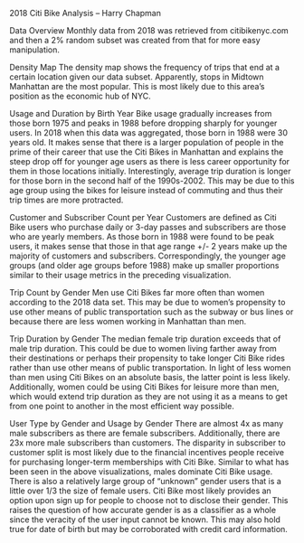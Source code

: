 2018 Citi Bike Analysis – Harry Chapman

Data Overview
Monthly data from 2018 was retrieved from citibikenyc.com and then a 2% random subset was created from that for more easy manipulation. 

Density Map
The density map shows the frequency of trips that end at a certain location given our data subset. Apparently, stops in Midtown Manhattan are the most popular. This is most likely due to this area’s position as the economic hub of NYC.

Usage and Duration by Birth Year
Bike usage gradually increases from those born 1975 and peaks in 1988 before dropping sharply for younger users. In 2018 when this data was aggregated, those born in 1988 were 30 years old. It makes sense that there is a larger population of people in the prime of their career that use the Citi Bikes in Manhattan and explains the steep drop off for younger age users as there is less career opportunity for them in those locations initially. 
Interestingly, average trip duration is longer for those born in the second half of the 1990s-2002. This may be due to this age group using the bikes for leisure instead of commuting and thus their trip times are more protracted. 

Customer and Subscriber Count per Year
Customers are defined as Citi Bike users who purchase daily or 3-day passes and subscribers are those who are yearly members. As those born in 1988 were found to be peak users, it makes sense that those in that age range +/- 2 years make up the majority of customers and subscribers. Correspondingly, the younger age groups (and older age groups before 1988) make up smaller proportions similar to their usage metrics in the preceding visualization.

Trip Count by Gender
Men use Citi Bikes far more often than women according to the 2018 data set. This may be due to women’s propensity to use other means of public transportation such as the subway or bus lines or because there are less women working in Manhattan than men.

Trip Duration by Gender
The median female trip duration exceeds that of male trip duration. This could be due to women living farther away from their destinations or perhaps their propensity to take longer Citi Bike rides rather than use other means of public transportation. In light of less women than men using Citi Bikes on an absolute basis, the latter point is less likely. Additionally, women could be using Citi Bikes for leisure more than men, which would extend trip duration as they are not using it as a means to get from one point to another in the most efficient way possible.

User Type by Gender and Usage by Gender
There are almost 4x as many male subscribers as there are female subscribers. Additionally, there are 23x more male subscribers than customers. The disparity in subscriber to customer split is most likely due to the financial incentives people receive for purchasing longer-term memberships with Citi Bike. 
Similar to what has been seen in the above visualizations, males dominate Citi Bike usage. There is also a relatively large group of “unknown” gender users that is a little over 1/3 the size of female users. Citi Bike most likely provides an option upon sign up for people to choose not to disclose their gender. This raises the question of how accurate gender is as a classifier as a whole since the veracity of the user input cannot be known. This may also hold true for date of birth but may be corroborated with credit card information. 
